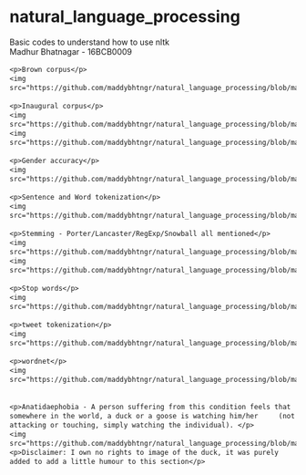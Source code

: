 # natural_language_processing
Basic codes to understand how to use nltk <br>
Madhur Bhatnagar - 16BCB0009


    <p>Brown corpus</p>
    <img src="https://github.com/maddybhtngr/natural_language_processing/blob/master/brown.png">
    
    <p>Inaugural corpus</p>
    <img src="https://github.com/maddybhtngr/natural_language_processing/blob/master/inaugural1.jpg">
    <img src="https://github.com/maddybhtngr/natural_language_processing/blob/master/inaugural2.jpg">
    
    <p>Gender accuracy</p>
    <img src="https://github.com/maddybhtngr/natural_language_processing/blob/master/gen_acc.jpg">
    
    <p>Sentence and Word tokenization</p>
    <img src="https://github.com/maddybhtngr/natural_language_processing/blob/master/sent_word_token.jpg">
    
    <p>Stemming - Porter/Lancaster/RegExp/Snowball all mentioned</p>
    <img src="https://github.com/maddybhtngr/natural_language_processing/blob/master/stem1.jpg">
    <img src="https://github.com/maddybhtngr/natural_language_processing/blob/master/stem2.jpg">
    
    <p>Stop words</p>
    <img src="https://github.com/maddybhtngr/natural_language_processing/blob/master/stopwords.jpg">
    
    <p>tweet tokenization</p>
    <img src="https://github.com/maddybhtngr/natural_language_processing/blob/master/tweet_token.jpg">
    
    <p>wordnet</p>
    <img src="https://github.com/maddybhtngr/natural_language_processing/blob/master/wordnet.jpg">
    
  
    <p>Anatidaephobia - A person suffering from this condition feels that somewhere in the world, a duck or a goose is watching him/her     (not attacking or touching, simply watching the individual). </p>
    <img src="https://github.com/maddybhtngr/natural_language_processing/blob/master/duck.png">
    <p>Disclaimer: I own no rights to image of the duck, it was purely added to add a little humour to this section</p>

